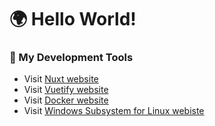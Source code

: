 # 🌍 Hello World!  

### 🔭 My Development Tools
- Visit [Nuxt website](https://nuxt.com/)
- Visit [Vuetify website](https://vuetifyjs.com/en/)
- Visit [Docker website](https://www.docker.com/)
- Visit [Windows Subsystem for Linux webiste](https://learn.microsoft.com/en-us/windows/wsl/about?source=recommendations)

  
<!--
**PeterH3G/peterh3g** is a  _special_ ✨ repository because its `README.md` (this file) appears on your GitHub profile.

Here are some ideas to get you started:

- 🔭 I’m currently working on ...
- 🌱 I’m currently learning ...
- 👯 I’m looking to collaborate on ...
- 🤔 I’m looking for help with ...
- 💬 Ask me about ...
- 📫 How to reach me: ...
- 😄 Pronouns: ...
- ⚡ Fun fact: ...
-->
